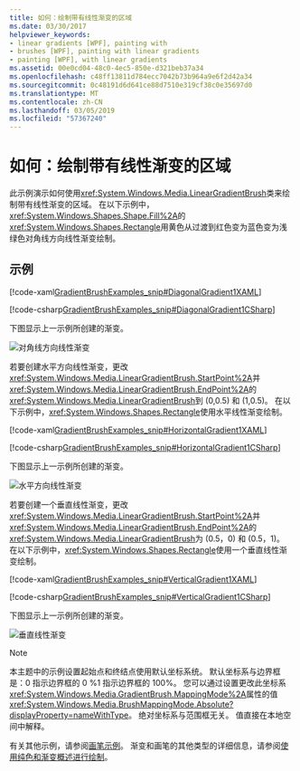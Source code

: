 ```yaml
---
title: 如何：绘制带有线性渐变的区域
ms.date: 03/30/2017
helpviewer_keywords:
- linear gradients [WPF], painting with
- brushes [WPF], painting with linear gradients
- painting [WPF], with linear gradients
ms.assetid: 00e0cd04-48c0-4ec5-850e-d321beb37a34
ms.openlocfilehash: c48ff13811d784ecc7042b73b964a9e6f2d42a34
ms.sourcegitcommit: 0c48191d6d641ce88d7510e319cf38c0e35697d0
ms.translationtype: MT
ms.contentlocale: zh-CN
ms.lasthandoff: 03/05/2019
ms.locfileid: "57367240"
---
```

# <a name="how-to-paint-an-area-with-a-linear-gradient"></a>如何：绘制带有线性渐变的区域
此示例演示如何使用<xref:System.Windows.Media.LinearGradientBrush>类来绘制带有线性渐变的区域。 在以下示例中，<xref:System.Windows.Shapes.Shape.Fill%2A>的<xref:System.Windows.Shapes.Rectangle>用黄色从过渡到红色变为蓝色变为浅绿色对角线方向线性渐变绘制。  
  
## <a name="example"></a>示例  
 [!code-xaml[GradientBrushExamples_snip#DiagonalGradient1XAML](~/samples/snippets/xaml/VS_Snippets_Wpf/GradientBrushExamples_snip/XAML/LinearGradientBrushExample.xaml#diagonalgradient1xaml)]  
  
 [!code-csharp[GradientBrushExamples_snip#DiagonalGradient1CSharp](~/samples/snippets/csharp/VS_Snippets_Wpf/GradientBrushExamples_snip/CSharp/LinearGradientBrushExample.cs#diagonalgradient1csharp)]  
  
 下图显示上一示例所创建的渐变。  
  
 ![对角线方向线性渐变](./media/graphicsmm-diagonallgb.jpg "graphicsmm_DiagonalLGB")  
  
 若要创建水平方向线性渐变，更改<xref:System.Windows.Media.LinearGradientBrush.StartPoint%2A>并<xref:System.Windows.Media.LinearGradientBrush.EndPoint%2A>的<xref:System.Windows.Media.LinearGradientBrush>到 (0,0.5) 和 (1,0.5)。 在以下示例中，<xref:System.Windows.Shapes.Rectangle>使用水平线性渐变绘制。  
  
 [!code-xaml[GradientBrushExamples_snip#HorizontalGradient1XAML](~/samples/snippets/xaml/VS_Snippets_Wpf/GradientBrushExamples_snip/XAML/LinearGradientBrushExample.xaml#horizontalgradient1xaml)]  
  
 [!code-csharp[GradientBrushExamples_snip#HorizontalGradient1CSharp](~/samples/snippets/csharp/VS_Snippets_Wpf/GradientBrushExamples_snip/CSharp/LinearGradientBrushExample.cs#horizontalgradient1csharp)]  
  
 下图显示上一示例所创建的渐变。  
  
 ![水平方向线性渐变](./media/graphicsmm-horizontallgb.jpg "graphicsmm_HorizontalLGB")  
  
 若要创建一个垂直线性渐变，更改<xref:System.Windows.Media.LinearGradientBrush.StartPoint%2A>并<xref:System.Windows.Media.LinearGradientBrush.EndPoint%2A>的<xref:System.Windows.Media.LinearGradientBrush>为 (0.5，0) 和 (0.5，1)。 在以下示例中，<xref:System.Windows.Shapes.Rectangle>使用一个垂直线性渐变绘制。  
  
 [!code-xaml[GradientBrushExamples_snip#VerticalGradient1XAML](~/samples/snippets/xaml/VS_Snippets_Wpf/GradientBrushExamples_snip/XAML/LinearGradientBrushExample.xaml#verticalgradient1xaml)]  
  
 [!code-csharp[GradientBrushExamples_snip#VerticalGradient1CSharp](~/samples/snippets/csharp/VS_Snippets_Wpf/GradientBrushExamples_snip/CSharp/LinearGradientBrushExample.cs#verticalgradient1csharp)]  
  
 下图显示上一示例所创建的渐变。  
  
 ![垂直线性渐变](./media/graphicsmm-verticallgb.jpg "graphicsmm_VerticalLGB")  
  
> [!NOTE]
>  本主题中的示例设置起始点和终结点使用默认坐标系统。 默认坐标系与边界框是：0 指示边界框的 0 %1 指示边界框的 100%。 您可以通过设置更改此坐标系<xref:System.Windows.Media.GradientBrush.MappingMode%2A>属性的值<xref:System.Windows.Media.BrushMappingMode.Absolute?displayProperty=nameWithType>。 绝对坐标系与范围框无关。 值直接在本地空间中解释。  
  
 有关其他示例，请参阅[画笔示例](https://go.microsoft.com/fwlink/?LinkID=159973)。 渐变和画笔的其他类型的详细信息，请参阅[使用纯色和渐变概述进行绘制](painting-with-solid-colors-and-gradients-overview.md)。
